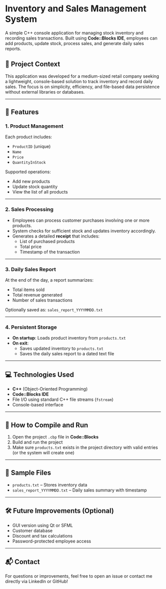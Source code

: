 # Inventory and Sales Management System
A simple C++ console application for managing stock inventory and recording sales transactions. Built using **Code::Blocks IDE**, employees can add products, update stock, process sales, and generate daily sales reports.

## 📌 Project Context

This application was developed for a medium-sized retail company seeking a lightweight, console-based solution to track inventory and record daily sales. The focus is on simplicity, efficiency, and file-based data persistence without external libraries or databases.

---

## 🚀 Features

### 1. Product Management
Each product includes:
- `ProductID` (unique)
- `Name`
- `Price`
- `QuantityInStock`

Supported operations:
- Add new products
- Update stock quantity
- View the list of all products

---

### 2. Sales Processing
- Employees can process customer purchases involving one or more products.
- System checks for sufficient stock and updates inventory accordingly.
- Generates a detailed **receipt** that includes:
  - List of purchased products
  - Total price
  - Timestamp of the transaction

---

### 3. Daily Sales Report
At the end of the day, a report summarizes:
- Total items sold
- Total revenue generated
- Number of sales transactions

Optionally saved as: `sales_report_YYYYMMDD.txt`

---

### 4. Persistent Storage
- **On startup**: Loads product inventory from `products.txt`
- **On exit**:
  - Saves updated inventory to `products.txt`
  - Saves the daily sales report to a dated text file

---

## 💻 Technologies Used

- **C++** (Object-Oriented Programming)
- **Code::Blocks IDE**
- File I/O using standard C++ file streams (`fstream`)
- Console-based interface

---

## 📂 How to Compile and Run

1. Open the project `.cbp` file in **Code::Blocks**
2. Build and run the project
3. Make sure `products.txt` exists in the project directory with valid entries (or the system will create one)

---

## 📄 Sample Files

- `products.txt` – Stores inventory data
- `sales_report_YYYYMMDD.txt` – Daily sales summary with timestamp
  
---

## 🛠️ Future Improvements (Optional)

- GUI version using Qt or SFML
- Customer database
- Discount and tax calculations
- Password-protected employee access
---

## 📬 Contact

For questions or improvements, feel free to open an issue or contact me directly via LinkedIn or GitHub!

